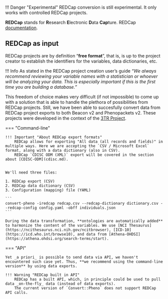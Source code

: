 !!! Danger "Experimental"
    REDCap conversion is still experimental. It only works with controlled REDCap projects.

**REDCap** stands for **R**esearch **E**lectronic **D**ata **Cap**ture. REDCap [documentation](https://www.project-redcap.org).

## REDCap as input

REDCap projects are by definition “**free format**”, that is, is up to the project creator to establish the identifiers for the variables, data dictionaries, etc. 

!!! Info 
    As stated in the REDCap project creation user’s guide _“We always recommend reviewing your variable names with a statistician or whoever will be analyzing your data. This is especially important if this is the first time you are building a database.”_ 

This freedom of choice makes very difficult (if not impossible) to come up with a solution that is able to handle the plethora of possibilities from REDCap projects. Still, we have been able to succesfully convert data from REDCap project exports to both Beacon v2 and Phenopackets v2. These projects were developed in the context of the [3TR Project](https://3tr-imi.eu).

=== "Command-line"

    !!! Important "About REDCap export formats"
        REDCap allows for exporting "All data (all records and fields)" in multiple ways. Here we are accepting the `CSV / Microsoft Excel` format, along with a data dictionary (also in CSV).
        REDCap `CDISC ODM (XML)` export will be covered in the section about [CDISC-ODM](cdisc.md).


    We'll need three files:

    1. REDCap export (CSV)
    2. REDCap data dictionary (CSV)
    3. Configuration (mapping) file (YAML)

    ```
    convert-pheno -iredcap redcap.csv --redcap-dictionary dictionary.csv --redcap-config config.yaml -obff individuals.json
    ```

    During the data transformation, **ontologies are automatically added** to harmonize the content of the variables. We use [NCI Thesaurus](https://ncithesaurus.nci.nih.gov/ncitbrowser), [ICD-10](https://icd.who.int/browse10), and data from [Athena-OHDSI](https://athena.ohdsi.org/search-terms/start).

=== "API"

    Yet _a priori_ is possible to send data via API, we haven't encountered such case yet. Thus, **we recommend using the command-line version** by using data exports.

    !!! Warning "REDCap built in API"
        REDCap has a built API, which, in principle could be used to pull data _on-the-fly_ data (instead of data exports).
        The current version of `Convert::Pheno` does not support REDCap API calls.
